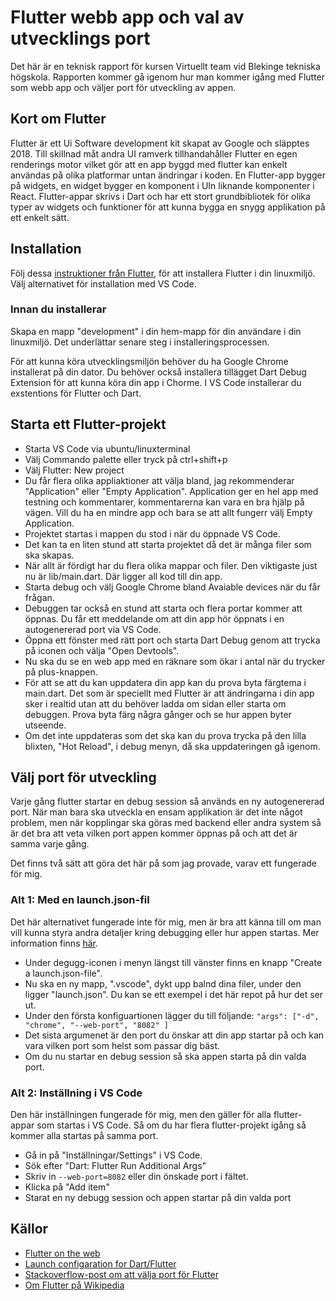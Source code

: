 # Flutter webb app och val av utvecklings port

Det här är en teknisk rapport för kursen Virtuellt team vid Blekinge tekniska högskola. 
Rapporten kommer gå igenom hur man kommer igång med Flutter som webb app och väljer port för utveckling av appen.

## Kort om Flutter

Flutter är ett Ui Software development kit skapat av Google och släpptes 2018. Till skillnad måt andra UI ramverk 
tillhandahåller Flutter en egen renderings motor vilket gör att en app byggd med flutter kan enkelt användas på 
olika platformar untan ändringar i koden. En Flutter-app bygger på widgets, en widget bygger en komponent i UIn 
liknande komponenter i React.
Flutter-appar skrivs i Dart och har ett stort grundbibliotek för olika typer av widgets och funktioner för att kunna
bygga en snygg applikation på ett enkelt sätt.

## Installation

Följ dessa [instruktioner från Flutter](https://docs.flutter.dev/get-started/install/linux/web), för att installera Flutter i din linuxmiljö. Välj alternativet för installation med VS Code.

### Innan du installerar

Skapa en mapp "development" i din hem-mapp för din användare i din linuxmiljö. Det underlättar senare steg i installeringsprocessen.

För att kunna köra utvecklingsmiljön behöver du ha Google Chrome installerat på din dator. Du behöver också installera tillägget Dart Debug Extension för att kunna köra din app i Chorme.
I VS Code installerar du exstentions för Flutter och Dart. 

## Starta ett Flutter-projekt

- Starta VS Code via ubuntu/linuxterminal
- Välj Commando palette eller tryck på ctrl+shift+p
- Välj Flutter: New project
- Du får flera olika appliaktioner att välja bland, jag rekommenderar "Application" eller "Empty Application". Application ger en hel app med testning och kommentarer, kommentarerna kan vara en bra hjälp på vägen. Vill du ha en mindre app och bara se att allt fungerr välj Empty Application.
- Projektet startas i mappen du stod i när du öppnade VS Code.
- Det kan ta en liten stund att starta projektet då det är många filer som ska skapas.
- När allt är fördigt har du flera olika mappar och filer. Den viktigaste just nu är lib/main.dart. Där ligger all kod till din app.
- Starta debug och välj Google Chrome bland Avaiable devices när du får frågan.
- Debuggen tar också en stund att starta och flera portar kommer att öppnas. Du får ett meddelande om att din app hör öppnats i en autogenererad port via VS Code.
- Öppna  ett fönster med rätt port och starta Dart Debug genom att trycka på iconen och välja "Open Devtools".
- Nu ska du se en web app med en räknare som ökar i antal när du trycker på plus-knappen.
- För att se att du kan uppdatera din app kan du prova byta färgtema i main.dart. Det som är speciellt med Flutter är att ändringarna i din app sker i realtid utan att du behöver ladda om sidan eller starta om debuggen. Prova byta färg några gånger och se hur appen byter utseende. 
- Om det inte uppdateras som det ska kan du prova trycka på den lilla blixten, "Hot Reload", i debug menyn, då ska uppdateringen gå igenom.

## Välj port för utveckling

Varje gång flutter startar en debug session så används en ny autogenererad port. När man bara ska utveckla en ensam applikation är det inte något problem, men när kopplingar ska göras med backend eller andra system så är det bra att veta vilken port appen kommer öppnas på och att det är samma varje gång.

Det finns två sätt att göra det här på som jag provade, varav ett fungerade för mig.

### Alt 1: Med en launch.json-fil

Det här alternativet fungerade inte för mig, men är bra att känna till om man vill kunna styra andra detaljer kring debugging eller hur appen startas. Mer information finns [här](https://dartcode.org/docs/launch-configuration/).

- Under degugg-iconen i menyn längst till vänster finns en knapp "Create a launch.json-file".
- Nu ska en ny mapp, ".vscode", dykt upp balnd dina filer, under den ligger "launch.json". Du kan se ett exempel i det här repot på hur det ser ut.
- Under den första konfiguartionen lägger du till följande:
`"args": ["-d", "chrome", "--web-port", "8082" ]`
- Det sista argumenet är den port du önskar att din app startar på och kan vara vilken port som helst som passar dig bäst.
- Om du nu startar en debug session så ska appen starta på din valda port.

### Alt 2: Inställning i VS Code

Den här inställningen fungerade för mig, men den gäller för alla flutter-appar som startas i VS Code. Så om du har flera flutter-projekt igång så kommer alla startas på samma port.

- Gå in på "Inställningar/Settings" i VS Code.
- Sök efter "Dart: Flutter Run Additional Args"
- Skriv in `--web-port=8082` eller din önskade port i fältet.
- Klicka på "Add item"
- Starat en ny debugg session och appen startar på din valda port


## Källor

- [Flutter on the web](https://flutter.dev/multi-platform/web)
- [Launch configaration for Dart/Flutter](https://dartcode.org/docs/launch-configuration/)
- [Stackoverflow-post om att välja port för Flutter](https://stackoverflow.com/questions/58248277/how-to-specify-a-port-number-while-running-flutter-web)
- [Om Flutter på Wikipedia](https://en.wikipedia.org/wiki/Flutter_(software))
